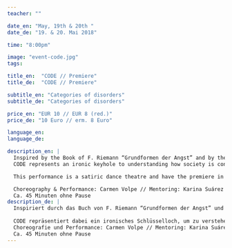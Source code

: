 ```yaml
---
teacher: ""

date_en: "May, 19th & 20th "
date_de: "19. & 20. Mai 2018"

time: "8:00pm"

image: "event-code.jpg"
tags:

title_en:  "CODE // Premiere"
title_de:  "CODE // Premiere"

subtitle_en: "Categories of disorders"
subtitle_de: "Categories of disorders"

price_en: "EUR 10 // EUR 8 (red.)"
price_de: "10 Euro // erm. 8 Euro"

language_en:
language_de:

description_en: |
  Inspired by the Book of F. Riemann “Grundformen der Angst” and by the research in Psychotherapie, this performance is an artistic reflection about the categorizations we impose to us and how they affect us.  
  CODE represents an ironic keyhole to understanding how society is constantly abusing stereotypes, dividing them into categories, filled with wrong thoughts and disorders, to increase fears and a supposedly unhealthy life until they become a parody of our true nature.  

  This performance is a satiric dance theatre and have the premiere in Urbanraum on 19. May 2018.  

  Choreography & Performance: Carmen Volpe // Mentoring: Karina Suárez Bosche  
  Ca. 45 Minuten ohne Pause  
description_de: |
  Inspiriert durch das Buch von F. Riemann “Grundformen der Angst” und der Forschung in der Psychotherapie, ist diese Aufführung eine künstlerische Reflektion über die Kategorisierung, die wir uns auferlegen und wie sie uns beeinflusst.  
  
  CODE repräsentiert dabei ein ironisches Schlüsselloch, um zu verstehen, wie die Gesellschaft stetig Stereotypen missbraucht und sie dabei in Kategorien einteilt, gefüllt mit falschen Gedanken und Störungen, um Ängste und ein vermeintlich ungesundes Leben zu verstärken, bis sie zu einer Parodie unserer Wahren Natur werden.  
  Choreografie und Performance: Carmen Volpe // Mentoring: Karina Suárez Bosche  
  Ca. 45 Minuten ohne Pause
---
```


